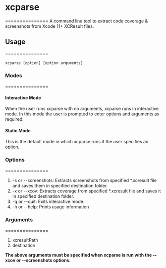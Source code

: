 # xcparse
===============
A command line tool to extract code coverage & screenshots from Xcode 11+ XCResult files.

## Usage
===============

```
xcparse [option] [option arguments]
```

### Modes
===============

#### Interactive Mode
When the user runs xcparse with no arguments, xcparse runs in interactive mode. In this mode the user is prompted to enter options and arguments as required.

#### Static Mode
This is the default mode in which xcparse runs if the user specifies an option.

### Options
===============
1. -s or --screenshots: Extracts screenshots from specified *.xcresult file and saves them in specified destination folder.
2. -x or --xcov: Extracts coverage from specified *.xcresult file and saves it in specified destination folder.
3. -q or --quit: Exits interactive mode.
4. -h or --help: Prints usage information

### Arguments
===============
1. xcresultPath
2. destination

**The above arguments must be specified when xcparse is run with the --xcov or --screenshots options.**
